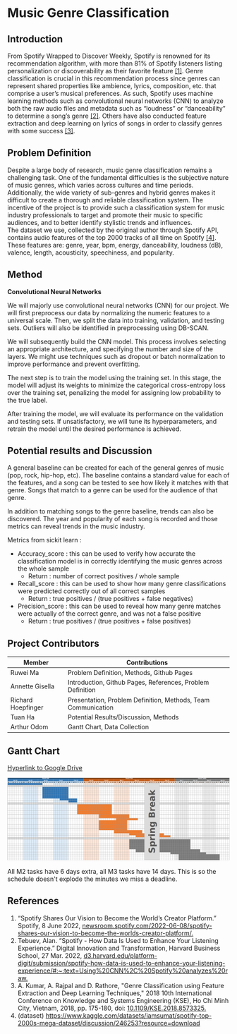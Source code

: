 # Music Genre Classification
## Introduction  
  From Spotify Wrapped to Discover Weekly, Spotify is renowned for its recommendation algorithm, with more than 81% of Spotify listeners listing personalization or discoverability as their favorite feature [[1]](#references). Genre classification is crucial in this recommendation process since genres can represent shared properties like ambience, lyrics, composition, etc. that comprise a user’s musical preferences. As such, Spotify uses machine learning methods such as convolutional neural networks (CNN) to analyze both the raw audio files and metadata such as “loudness” or “danceability” to determine a song’s genre [[2]](#references). Others have also conducted feature extraction and deep learning on lyrics of songs in order to classify genres with some success [[3]](#references).

## Problem Definition  
  Despite a large body of research, music genre classification remains a challenging task. One of the fundamental difficulties is the subjective nature of music genres, which varies across cultures and time periods. Additionally, the wide variety of sub-genres and hybrid genres makes it difficult to create a thorough and reliable classification system. 
  The incentive of the project is to provide such a classification system for music industry professionals to target and promote their music to specific audiences, and to better identify stylistic trends and influences.  
  The dataset we use, collected by the original author through Spotify API, contains audio features of the top 2000 tracks of all time on Spotify [[4]](#references). These features are: genre, year, bpm, energy, danceability, loudness (dB), valence, length, acousticity, speechiness, and popularity.

## Method  

**Convolutional Neural Networks**  

We will majorly use convolutional neural networks (CNN) for our project. We will first preprocess our data by normalizing the numeric features to a universal scale. Then, we split the data into training, validation, and testing sets. Outliers will also be identified in preprocessing using DB-SCAN.

We will subsequently build the CNN model. This process involves selecting an appropriate architecture, and specifying the number and size of the layers. We might use techniques such as dropout or batch normalization to improve performance and prevent overfitting.

The next step is to train the model using the training set. In this stage, the model will adjust its weights to minimize the categorical cross-entropy loss over the training set, penalizing the model for assigning low probability to the true label.

After training the model, we will evaluate its performance on the validation and testing sets. If unsatisfactory, we will tune its hyperparameters, and retrain the model until the desired performance is achieved. 

## Potential results and Discussion

A general baseline can be created for each of the general genres of music (pop, rock, hip-hop, etc). The baseline contains a standard value for each of the features, and a song can be tested to see how likely it matches with that genre. Songs that match to a genre can be used for the audience of that genre. 

In addition to matching songs to the genre baseline, trends can also be discovered. The year and popularity of each song is recorded and those metrics can reveal trends in the music industry.


Metrics from sickit learn : 
- Accuracy_score : this can be used to verify how accurate the classification model is in correctly identifying the music genres across the whole sample
  - Return : number of correct positives / whole sample
- Recall_score : this can be used to show how many genre classifications were predicted correctly out of all correct samples
  - Return : true positives / (true positives + false negatives)
- Precision_score : this can be used to reveal how many genre matches were actually of the correct genre, and was not a false positive
  - Return : true positives / (true positives + false positives)


## Project Contributors

| Member | Contributions |
| --- | ----------- |
| Ruwei Ma | Problem Definition, Methods, Github Pages |
| Annette Gisella | Introduction, Github Pages, References, Problem Definition |
| Richard Hoepfinger | Presentation, Problem Definition, Methods, Team Communication |
| Tuan Ha | Potential Results/Discussion, Methods |
| Arthur Odom | Gantt Chart, Data Collection |

## Gantt Chart

[Hyperlink to Google Drive](https://docs.google.com/spreadsheets/d/1l8K8Aj34vmP7cY6OAWpWX1UIrCkKELlk/edit?usp=sharing&ouid=110632432805448997773&rtpof=true&sd=true)

![Screenshot of Gaant Chartchart for those who don't like links](/gaantChartScreenshot.png "A screenshot for your convenience")

All M2 tasks have 6 days extra, all M3 tasks have 14 days. This is so the schedule doesn't explode the minutes we miss a deadline.

## References
1.  “Spotify Shares Our Vision to Become the World’s Creator Platform.” Spotify, 8 June 2022, [newsroom.spotify.com/2022-06-08/spotify-shares-our-vision-to-become-the-worlds-creator-platform/.](https://newsroom.spotify.com/2022-06-08/spotify-shares-our-vision-to-become-the-worlds-creator-platform/)
2.  Tebuev, Alan. “Spotify - How Data Is Used to Enhance Your Listening Experience.” Digital Innovation and Transformation, Harvard Business School, 27 Mar. 2022, [d3.harvard.edu/platform-digit/submission/spotify-how-data-is-used-to-enhance-your-listening-experience/#:~:text=Using%20CNN%2C%20Spotify%20analyzes%20raw.](https://d3.harvard.edu/platform-digit/submission/spotify-how-data-is-used-to-enhance-your-listening-experience/#:~:text=Using%20CNN%2C%20Spotify%20analyzes%20raw,further%20optimize%20its%20recommendation%20engine)  
3.  A. Kumar, A. Rajpal and D. Rathore, "Genre Classification using Feature Extraction and Deep Learning Techniques," 2018 10th International Conference on Knowledge and Systems Engineering (KSE), Ho Chi Minh City, Vietnam, 2018, pp. 175-180, doi: [10.1109/KSE.2018.8573325.](https://ieeexplore.ieee.org/document/8573325)
4. (dataset) https://www.kaggle.com/datasets/iamsumat/spotify-top-2000s-mega-dataset/discussion/246253?resource=download
